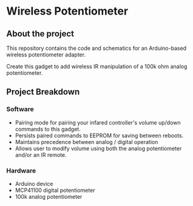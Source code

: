 # Wireless Potentiometer

## About the project

This repository contains the code and schematics for an Arduino-based wireless potentiometer adapter.

Create this gadget to add wireless IR manipulation of a 100k ohm analog potentiometer. 

## Project Breakdown

### Software

* Pairing mode for pairing your infared controller's volume up/down commands to this gadget.
* Persists paired commands to EEPROM for saving between reboots.
* Maintains precedence between analog / digital operation
 * Allows user to modify volume using both the analog potentiometer and/or an IR remote.

### Hardware

* Arduino device 
* MCP41100 digital potentiometer
* 100k analog potentiometer
